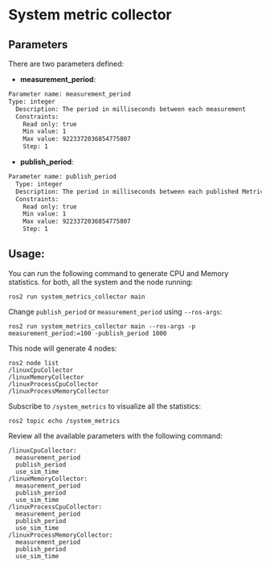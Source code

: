 # System metric collector

## Parameters

There are two parameters defined:

  - **measurement_period**:
```sh
Parameter name: measurement_period
Type: integer
  Description: The period in milliseconds between each measurement
  Constraints:
    Read only: true
    Min value: 1
    Max value: 9223372036854775807
    Step: 1
```
  - **publish_period**:
```sh
Parameter name: publish_period
  Type: integer
  Description: The period in milliseconds between each published MetricsMessage
  Constraints:
    Read only: true
    Min value: 1
    Max value: 9223372036854775807
    Step: 1
```

## Usage:

You can run the following command to generate CPU and Memory statistics. for both, all the system and the node running:

```
ros2 run system_metrics_collector main
```

Change `publish_period` or `measurement_period` using `--ros-args`:

```
ros2 run system_metrics_collector main --ros-args -p measurement_period:=100 -publish_period 1000
```

This node will generate 4 nodes:

```
ros2 node list
/linuxCpuCollector
/linuxMemoryCollector
/linuxProcessCpuCollector
/linuxProcessMemoryCollector
```

Subscribe to `/system_metrics` to visualize all the statistics:

```
ros2 topic echo /system_metrics
```

Review all the available parameters with the following command:

```
/linuxCpuCollector:
  measurement_period
  publish_period
  use_sim_time
/linuxMemoryCollector:
  measurement_period
  publish_period
  use_sim_time
/linuxProcessCpuCollector:
  measurement_period
  publish_period
  use_sim_time
/linuxProcessMemoryCollector:
  measurement_period
  publish_period
  use_sim_time
```
